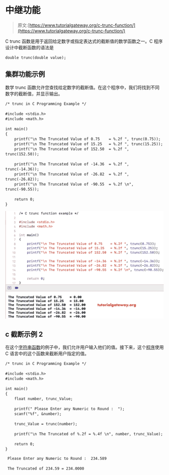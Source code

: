# 中继功能

> 原文:[https://www.tutorialgateway.org/c-trunc-function/](https://www.tutorialgateway.org/c-trunc-function/)

C trunc 函数是用于返回给定数字或指定表达式的截断值的数学函数之一。C 程序设计中截断函数的语法是

```
double trunc(double value);
```

## 集群功能示例

数学 trunc 函数允许您查找给定数字的截断值。在这个程序中，我们将找到不同数字的截断值，并显示输出。

```
/* trunc in C Programming Example */

#include <stdio.h>
#include <math.h>

int main()
{
    printf("\n The Truncated Value of 0.75    = %.2f ", trunc(0.75));
    printf("\n The Truncated Value of 15.25   = %.2f ", trunc(15.25));
    printf("\n The Truncated Value of 152.50  = %.2f ", trunc(152.50));

    printf("\n The Truncated Value of -14.36  = %.2f ", trunc(-14.36));
    printf("\n The Truncated Value of -26.82  = %.2f ", trunc(-26.82));
    printf("\n The Truncated Value of -90.55  = %.2f \n", trunc(-90.55));

    return 0;
}
```

![C trunc function example 1](img/fee32ca73003cd8ca7f3a15b927a0b2e.png)

## c 截断示例 2

在这个[字符串函数](https://www.tutorialgateway.org/c-string/)的例子中，我们允许用户输入他们的值。接下来，这个[程序](https://www.tutorialgateway.org/c-programming-examples/)使用 C 语言中的这个函数来截断用户指定的值。

```
/* trunc in C Programming Example */

#include <stdio.h>
#include <math.h> 

int main()
{
    float number, trunc_Value;

    printf(" Please Enter any Numeric to Round :  ");
    scanf("%f", &number);

    trunc_Value = trunc(number);

    printf("\n The Truncated of %.2f = %.4f \n", number, trunc_Value);

    return 0;
}
```

```
 Please Enter any Numeric to Round :  234.589

 The Truncated of 234.59 = 234.0000 
```